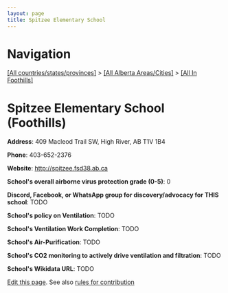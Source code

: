 ```yaml
---
layout: page
title: Spitzee Elementary School
---
```

# Navigation

[[All countries/states/provinces]](../../..) > [[All Alberta Areas/Cities]](../..) > [[All In Foothills]](..)

# Spitzee Elementary School (Foothills)

**Address**: 409 Macleod Trail SW, High River, AB T1V 1B4

**Phone**: 403-652-2376

**Website**: <http://spitzee.fsd38.ab.ca>

**School's overall airborne virus protection grade (0-5)**: 0

**Discord, Facebook, or WhatsApp group for discovery/advocacy for THIS school**: TODO

**School's policy on Ventilation**: TODO

**School's Ventilation Work Completion**: TODO

**School's Air-Purification**: TODO

**School's CO2 monitoring to actively drive ventilation and filtration**: TODO

**School's Wikidata URL**: TODO


[Edit this page](https://github.com/ventilate-schools/AB/edit/main/./Foothills/Spitzee_Elementary_School.md). See also [rules for contribution](../../../contribution-rules/)